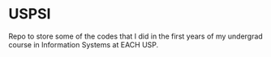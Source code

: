 # USPSI
Repo to store some of the codes that I did in the first years of my undergrad course in Information Systems at EACH USP.

